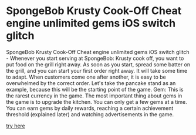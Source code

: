 # SpongeBob Krusty Cook-Off Cheat engine unlimited gems iOS switch glitch

SpongeBob Krusty Cook-Off Cheat engine unlimited gems iOS switch glitch - Whenever you start serving at SpongeBob: Krusty cook off, you want to put food on the grill right away. As soon as you start, spread some batter on the grill, and you can start your first order right away. It will take some time to adapt. When customers come one after another, it is easy to be overwhelmed by the correct order. Let's take the pancake stand as an example, because this will be the starting point of the game. Gem: This is the rarest currency in the game. The most important thing about gems in the game is to upgrade the kitchen. You can only get a few gems at a time. You can earn gems by daily rewards, reaching a certain achievement threshold (explained later) and watching advertisements in the game.

<a href="https://tunbarnod.com/spongebob-krusty-cook-off">try here</a>
